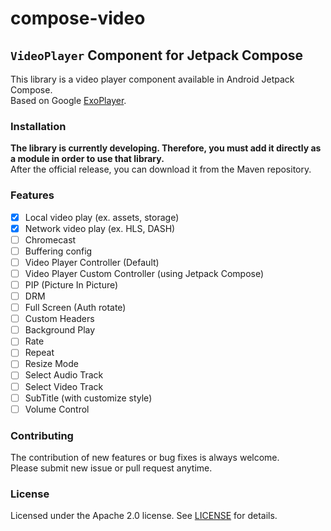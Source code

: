 # compose-video

## `VideoPlayer` Component for Jetpack Compose

This library is a video player component available in Android Jetpack Compose. <br />
Based on Google [ExoPlayer](https://github.com/google/ExoPlayer).


### Installation

**The library is currently developing. Therefore, you must add it directly as a module in order to use that library.** <br />
After the official release, you can download it from the Maven repository.


### Features

- [x] Local video play (ex. assets, storage)
- [x] Network video play (ex. HLS, DASH)
- [ ] Chromecast
- [ ] Buffering config
- [ ] Video Player Controller (Default)
- [ ] Video Player Custom Controller (using Jetpack Compose)
- [ ] PIP (Picture In Picture)
- [ ] DRM
- [ ] Full Screen (Auth rotate)
- [ ] Custom Headers
- [ ] Background Play
- [ ] Rate
- [ ] Repeat
- [ ] Resize Mode
- [ ] Select Audio Track
- [ ] Select Video Track
- [ ] SubTitle (with customize style)
- [ ] Volume Control

### Contributing

The contribution of new features or bug fixes is always welcome. <br />
Please submit new issue or pull request anytime.

### License

Licensed under the Apache 2.0 license. See [LICENSE](LICENSE) for details.
